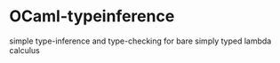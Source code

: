 # OCaml-typeinference
simple type-inference and type-checking for bare simply typed lambda calculus 

